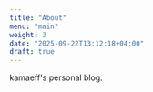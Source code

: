 ```yaml
---
title: "About"
menu: "main"
weight: 3
date: "2025-09-22T13:12:18+04:00"
draft: true
---
```


kamaeff's personal blog.